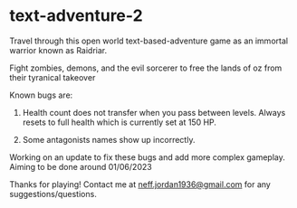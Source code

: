 # text-adventure-2

Travel through this open world text-based-adventure game as an immortal warrior known as Raidriar. 

Fight zombies, demons, and the evil sorcerer to free the lands of oz from their tyranical takeover 

Known bugs are: 

1. Health count does not transfer when you pass between levels. Always resets to full health which is currently set at 150 HP.

2. Some antagonists names show up incorrectly.


Working on an update to fix these bugs and add more complex gameplay. Aiming to be done around 01/06/2023


Thanks for playing! Contact me at neff.jordan1936@gmail.com for any suggestions/questions. 
